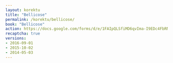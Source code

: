 ```yaml
---
layout: korektu
title: "Bellicose"
permalink: /korektu/bellicose/
book: "Bellicose"
action: https://docs.google.com/forms/d/e/1FAIpQLSfiMD6qvIma-I9EDc4FbRNAP2cbXHm-b82bDTevDFo8ofi6eg/formResponse?embedded=true
recaptcha: true
versions:
- 2016-09-01
- 2015-10-02
- 2014-05-03
---
```

